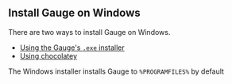 ## Install Gauge on Windows
There are two ways to install Gauge on Windows.

* [Using the Gauge's `.exe` installer](installwithexe.md)
* [Using chocolatey](install_with_chocolatey.md)

The Windows installer installs Gauge to `%PROGRAMFILES%` by default
